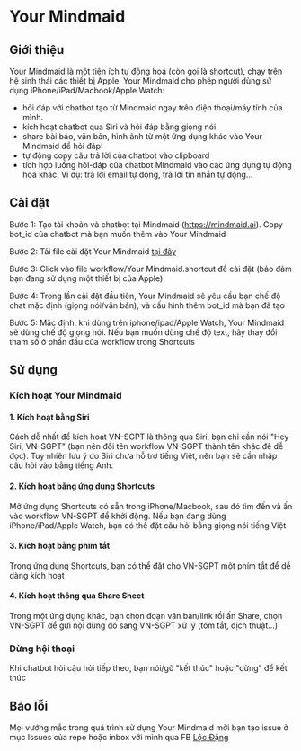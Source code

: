 # Your Mindmaid 

## Giới thiệu 

Your Mindmaid là một tiện ích tự động hoá (còn gọi là shortcut), chạy trên hệ sinh thái các thiết bị Apple. Your Mindmaid cho phép người dùng sử dụng iPhone/iPad/Macbook/Apple Watch: 
- hỏi đáp với chatbot tạo từ Mindmaid ngay trên điện thoại/máy tính của mình.
- kích hoạt chatbot qua Siri và hỏi đáp bằng giọng nói 
- share bài báo, văn bản, hình ảnh từ một ứng dụng khác vào Your Mindmaid để hỏi đáp!
- tự động copy câu trả lời của chatbot vào clipboard
- tích hợp luồng hỏi-đáp của chatbot Mindmaid vào các ứng dụng tự động hoá khác. Ví dụ: trả lời email tự động, trả lời tin nhắn tự động...

## Cài đặt

Bước 1: Tạo tài khoản và chatbot tại Mindmaid (https://mindmaid.ai).  Copy bot_id của chatbot mà bạn muốn thêm vào Your Mindmaid 

Bước 2: Tải file cài đặt Your Mindmaid [tại đây](https://github.com/AIV-Group/Your_Mindmaid/archive/refs/tags/1.0.zip)

Bước 3: Click vào file workflow/Your Mindmaid.shortcut để cài đặt (bảo đảm bạn đang sử dụng một thiết bị của Apple)

Bước 4: Trong lần cài đặt đầu tiên, Your Mindmaid sẽ yêu cầu bạn chế độ chat mặc định (giọng nói/văn bản), và cấu hình thêm bot_id mà bạn đã tạo

Bước 5: Mặc định, khi dùng trên iphone/ipad/Apple Watch, Your Mindmaid sẽ dùng chế độ giọng nói. Nếu bạn muốn dùng chế độ text, hãy thay đổi tham số ở phần đầu của workflow trong Shortcuts


## Sử dụng 

### Kích hoạt Your Mindmaid 
#### 1. Kích hoạt bằng Siri 
Cách dễ nhất để kích hoạt VN-SGPT là thông qua Siri, bạn chỉ cần nói "Hey Siri, VN-SGPT" (bạn nên đổi tên workflow VN-SGPT thành tên khác để dễ đọc). Tuy nhiên lưu ý do Siri chưa hỗ trợ tiếng Việt, nên bạn sẽ cần nhập câu hỏi vào bằng tiếng Anh.

#### 2. Kích hoạt bằng ứng dụng Shortcuts 
Mở ứng dụng Shortcuts có sẵn trong iPhone/Macbook, sau đó tìm đến và ấn vào workflow VN-SGPT để khởi động. Nếu bạn đang dùng iPhone/iPad/Apple Watch, bạn có thể đặt câu hỏi bằng giọng nói tiếng Việt 

#### 3. Kích hoạt bằng phím tắt 
Trong ứng dụng Shortcuts, bạn có thể đặt cho VN-SGPT một phím tắt để dễ dàng kích hoạt 

#### 4. Kích hoạt thông qua Share Sheet 
Trong một ứng dụng khác, bạn chọn đoạn văn bản/link rồi ấn Share, chọn VN-SGPT để gửi nội dung đó sang VN-SGPT xử lý (tóm tắt, dịch thuật...)

### Dừng hội thoại 
Khi chatbot hỏi câu hỏi tiếp theo, bạn nói/gõ "kết thúc" hoặc "dừng" để kết thúc 

## Báo lỗi
Mọi vướng mắc trong quá trình sử dụng Your Mindmaid mời bạn tạo issue ở mục Issues của repo hoặc inbox với mình qua FB [Lộc Đặng](https://www.facebook.com/locdh90/)


